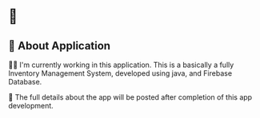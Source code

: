# 👋


## 🚀 About Application
👩‍💻 I'm currently working in this application. This is a basically a fully Inventory Management System, 
developed using java, and Firebase Database.


💬 The full details about the app will be posted after completion of this app development.

